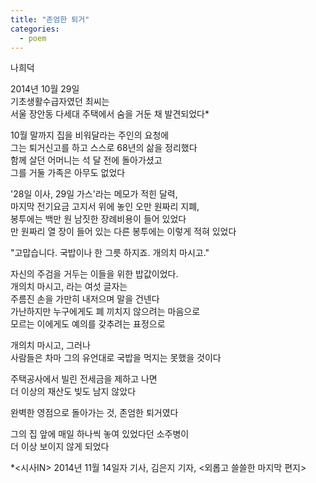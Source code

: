 ```yaml
---
title: "존엄한 퇴거"
categories:
  - poem
---
```

나희덕

2014년 10월 29일</br>
기초생활수급자였던 최씨는</br>
서울 장안동 다세대 주택에서 숨을 거둔 채 발견되었다*


10월 말까지 집을 비워달라는 주인의 요청에</br>
그는 퇴거신고를 하고 스스로 68년의 삶을 정리했다</br>
함께 살던 어머니는 석 달 전에 돌아가셨고</br>
그를 거둘 가족은 아무도 없었다


'28일 이사, 29일 가스'라는 메모가 적힌 달력,</br>
마지막 전기요금 고지서 위에 놓인 오만 원짜리 지폐,</br>
봉투에는 백만 원 남짓한 장례비용이 들어 있었다</br>
만 원짜리 열 장이 들어 있는 다른 봉투에는 이렇게 적혀 있었다


"고맙습니다. 국밥이나 한 그릇 하지죠. 개의치 마시고."


자신의 주검을 거두는 이들을 위한 밥값이었다.</br>
개의치 마시고, 라는 여섯 글자는</br>
주름진 손을 가만히 내저으며 말을 건넨다</br>
가난하지만 누구에게도 폐 끼치지 않으려는 마음으로</br>
모르는 이에게도 예의를 갖추려는 표정으로


개의치 마시고, 그러나</br>
사람들은 차마 그의 유언대로 국밥을 먹지는 못했을 것이다


주택공사에서 빌린 전세금을 제하고 나면</br>
더 이상의 재산도 빚도 남지 않았다


완벽한 영점으로 돌아가는 것, 존엄한 퇴거였다


그의 집 앞에 매일 하나씩 놓여 있었다던 소주병이</br>
더 이상 보이지 않게 되었다


*<시사IN> 2014년 11월 14일자 기사, 김은지 기자, <외롭고 쓸쓸한 마지막 편지>
